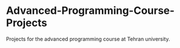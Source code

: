 # Advanced-Programming-Course-Projects
Projects for the advanced programming course at Tehran university.
